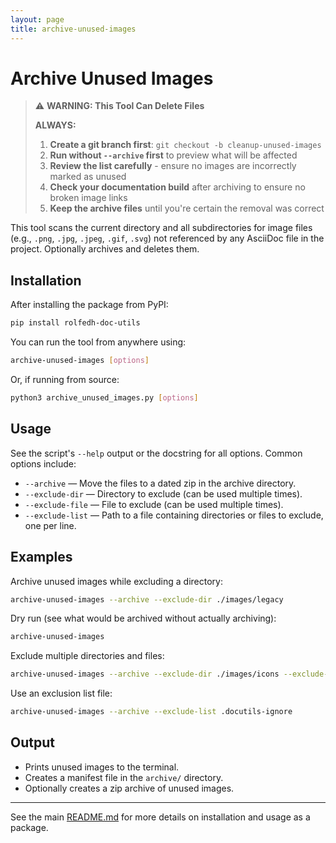 ```yaml
---
layout: page
title: archive-unused-images
---
```


# Archive Unused Images

> ⚠️ **WARNING: This Tool Can Delete Files**
> 
> **ALWAYS:**
> 1. **Create a git branch first**: `git checkout -b cleanup-unused-images`
> 2. **Run without `--archive` first** to preview what will be affected
> 3. **Review the list carefully** - ensure no images are incorrectly marked as unused
> 4. **Check your documentation build** after archiving to ensure no broken image links
> 5. **Keep the archive files** until you're certain the removal was correct

This tool scans the current directory and all subdirectories for image files (e.g., `.png`, `.jpg`, `.jpeg`, `.gif`, `.svg`) not referenced by any AsciiDoc file in the project. Optionally archives and deletes them.

## Installation

After installing the package from PyPI:

```sh
pip install rolfedh-doc-utils
```

You can run the tool from anywhere using:

```sh
archive-unused-images [options]
```

Or, if running from source:

```sh
python3 archive_unused_images.py [options]
```

## Usage

See the script's `--help` output or the docstring for all options. Common options include:

- `--archive` — Move the files to a dated zip in the archive directory.
- `--exclude-dir` — Directory to exclude (can be used multiple times).
- `--exclude-file` — File to exclude (can be used multiple times).
- `--exclude-list` — Path to a file containing directories or files to exclude, one per line.

## Examples

Archive unused images while excluding a directory:
```sh
archive-unused-images --archive --exclude-dir ./images/legacy
```

Dry run (see what would be archived without actually archiving):
```sh
archive-unused-images
```

Exclude multiple directories and files:
```sh
archive-unused-images --archive --exclude-dir ./images/icons --exclude-dir ./images/logos --exclude-file ./images/placeholder.png
```

Use an exclusion list file:
```sh
archive-unused-images --archive --exclude-list .docutils-ignore
```

## Output

- Prints unused images to the terminal.
- Creates a manifest file in the `archive/` directory.
- Optionally creates a zip archive of unused images.

---

See the main [README.md](README.md) for more details on installation and usage as a package.
